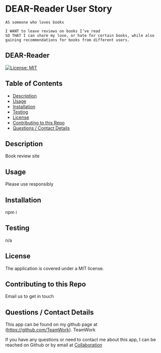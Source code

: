# DEAR-Reader User Story

    AS someone who loves books

    I WANT to leave reviews on books I’ve read
    SO THAT I can share my love, or hate for certain books, while also gaining recommendations for books from different users.

  ## DEAR-Reader
  [![License: MIT](https://img.shields.io/badge/License-MIT-yellow.svg)](https://opensource.org/licenses/MIT)
  
  ## Table of Contents
  * [Description](#description)
  * [Usage](#usefaq)
  * [Installation](#install)
  * [Testing](#test)
  * [License](#license)
  * [Contributing to this Repo](#contributing)
  * [Questions / Contact Details](#questions)
  
  <a name = 'description'></a>
  ## Description
  Book review site

  <a name = 'usefaq'></a>
  ## Usage
  Please use responsibly

  <a name = 'install'></a>
  ## Installation
  npm i

  <a name = 'test'></a>
  ## Testing
  n/a

  <a name = 'license'></a>
  ## License
  The application is covered under a MIT license.

  <a name = 'contributing'></a>
  ## Contributing to this Repo
  Email us to get in touch

  <a name = 'questions'></a>
  ## Questions / Contact Details
  This app can be found on my github page at (https://github.com/TeamWork).
  TeamWork

  If you have any questions or need to contact me about this app, I can be reached on Github or by email at [Collaboration](Collaboration)
